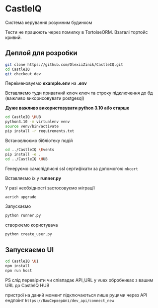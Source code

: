 # CastleIQ
Система керування розумним будинком

Тести не працюють через помилку в TortoiseORM. Взагалі тортойс кривий.


## Деплой для розробки
```bash
git clone https://github.com/OlexiiZinik/CastleIQ.git
cd CastleIQ
git checkout dev
```

Переіменовуємо **example.env** на **.env**

Вставляємо туди приватний ключ ключ та строку підключення до бд (важливо викорисовувати postgesql)

**Дуже важливо використовувати python 3.10 або старше**
```bash
cd CastleIQ \HUB
python3.10 -m virtualenv venv
source venv/bin/activate
pip install -r requirements.txt
```

Встановлюємо бібліотеку подій
```bash
cd ../CastleIQ \Events
pip install -e .
cd ../CastleIQ \HUB
```

Генеруємо самопідписні ssl сертифікати за допомогою ``mkcert``

Вставляємо їх у **runner.py**

У разі необхідності застосовуємо міграції
```bash
aerich upgrade
```

Запускаємо
```bash
python runner.py
```

створюємо користувача
```bash
python create_user.py
```


## Запускаємо UI
```bash
cd CastleIQ \UI
npm install
npm run host
```

PS слід перевірити чи співпадає API_URL у vuex обробниках з вашим URL до CastleIQ HUB

пристрої на даний момент підключаються лише руцями через API
ендпоінт 
``https://ВашСерверАпі/dev_api/connect_new``